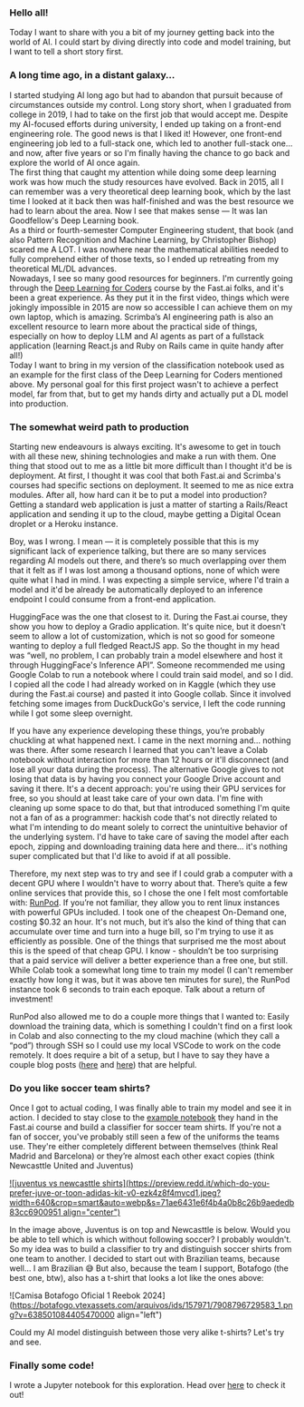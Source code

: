 ### **Hello all!**

Today I want to share with you a bit of my journey getting back into the world of AI. I could start by diving directly into code and model training, but I want to tell a short story first.

### A long time ago, in a distant galaxy…

I started studying AI long ago but had to abandon that pursuit because of circumstances outside my control. Long story short, when I graduated from college in 2019, I had to take on the first job that would accept me. Despite my AI-focused efforts during university, I ended up taking on a front-end engineering role. The good news is that I liked it! However, one front-end engineering job led to a full-stack one, which led to another full-stack one… and now, after five years or so I'm finally having the chance to go back and explore the world of AI once again.  
The first thing that caught my attention while doing some deep learning work was how much the study resources have evolved. Back in 2015, all I can remember was a very theoretical deep learning book, which by the last time I looked at it back then was half-finished and was the best resource we had to learn about the area. Now I see that makes sense — It was Ian Goodfellow's Deep Learning book.  
As a third or fourth-semester Computer Engineering student, that book (and also Pattern Recognition and Machine Learning, by Christopher Bishop) scared me A LOT. I was nowhere near the mathematical abilities needed to fully comprehend either of those texts, so I ended up retreating from my theoretical ML/DL advances.  
Nowadays, I see so many good resources for beginners. I'm currently going through the [Deep Learning for Coders](https://course.fast.ai) course by the Fast.ai folks, and it's been a great experience. As they put it in the first video, things which were jokingly impossible in 2015 are now so accessible I can achieve them on my own laptop, which is amazing. Scrimba’s AI engineering path is also an excellent resource to learn more about the practical side of things, especially on how to deploy LLM and AI agents as part of a fullstack application (learning React.js and Ruby on Rails came in quite handy after all!)  
Today I want to bring in my version of the classification notebook used as an example for the first class of the Deep Learning for Coders mentioned above. My personal goal for this first project wasn't to achieve a perfect model, far from that, but to get my hands dirty and actually put a DL model into production.

### The somewhat weird path to production

Starting new endeavours is always exciting. It's awesome to get in touch with all these new, shining technologies and make a run with them. One thing that stood out to me as a little bit more difficult than I thought it'd be is deployment. At first, I thought it was cool that both Fast.ai and Scrimba's courses had specific sections on deployment. It seemed to me as nice extra modules. After all, how hard can it be to put a model into production? Getting a standard web application is just a matter of starting a Rails/React application and sending it up to the cloud, maybe getting a Digital Ocean droplet or a Heroku instance.

Boy, was I wrong. I mean — it is completely possible that this is my significant lack of experience talking, but there are so many services regarding AI models out there, and there’s so much overlapping over them that it felt as if I was lost among a thousand options, none of which were quite what I had in mind. I was expecting a simple service, where I'd train a model and it'd be already be automatically deployed to an inference endpoint I could consume from a front-end application.

HuggingFace was the one that closest to it. During the Fast.ai course, they show you how to deploy a Gradio application. It's quite nice, but it doesn't seem to allow a lot of customization, which is not so good for someone wanting to deploy a full fledged ReactJS app. So the thought in my head was “well, no problem, I can probably train a model elsewhere and host it through HuggingFace's Inference API”. Someone recommended me using Google Colab to run a notebook where I could train said model, and so I did. I copied all the code I had already worked on in Kaggle (which they use during the Fast.ai course) and pasted it into Google collab. Since it involved fetching some images from DuckDuckGo's service, I left the code running while I got some sleep overnight.

If you have any experience developing these things, you’re probably chuckling at what happened next. I came in the next morning and… nothing was there. After some research I learned that you can't leave a Colab notebook without interaction for more than 12 hours or it'll disconnect (and lose all your data during the process). The alternative Google gives to not losing that data is by having you connect your Google Drive account and saving it there. It's a decent approach: you're using their GPU services for free, so you should at least take care of your own data. I'm fine with cleaning up some space to do that, but that introduced something I'm quite not a fan of as a programmer: hackish code that's not directly related to what I'm intending to do meant solely to correct the unintuitive behavior of the underlying system. I'd have to take care of saving the model after each epoch, zipping and downloading training data here and there… it's nothing super complicated but that I'd like to avoid if at all possible.

Therefore, my next step was to try and see if I could grab a computer with a decent GPU where I wouldn't have to worry about that. There’s quite a few online services that provide this, so I chose the one I felt most comfortable with: [RunPod](https://runpod.io). If you’re not familiar, they allow you to rent linux instances with powerful GPUs included. I took one of the cheapest On-Demand one, costing $0.32 an hour. It's not much, but it’s also the kind of thing that can accumulate over time and turn into a huge bill, so I'm trying to use it as efficiently as possible. One of the things that surprised me the most about this is the speed of that cheap GPU. I know - shouldn’t be too surprising that a paid service will deliver a better experience than a free one, but still. While Colab took a somewhat long time to train my model (I can't remember exactly how long it was, but it was above ten minutes for sure), the RunPod instance took 6 seconds to train each epoque. Talk about a return of investment!

RunPod also allowed me to do a couple more things that I wanted to: Easily download the training data, which is something I couldn't find on a first look in Colab and also connecting to the my cloud machine (which they call a “pod”) through SSH so I could use my local VSCode to work on the code remotely. It does require a bit of a setup, but I have to say they have a couple blog posts ([here](https://blog.runpod.io/how-to-achieve-true-ssh-on-runpod/) and [here](https://blog.runpod.io/accessing-a-runpod-pod-via-ssh-username-password/)) that are helpful.

### Do you like soccer team shirts?

Once I got to actual coding, I was finally able to train my model and see it in action. I decided to stay close to the [example notebook](https://www.kaggle.com/code/jhoward/is-it-a-bird-creating-a-model-from-your-own-data) they hand in the Fast.ai course and build a classifier for soccer team shirts. If you're not a fan of soccer, you've probably still seen a few of the uniforms the teams use. They're either completely different between themselves (think Real Madrid and Barcelona) or they’re almost each other exact copies (think Newcasttle United and Juventus)

[![juventus vs newcasttle shirts](https://preview.redd.it/which-do-you-prefer-juve-or-toon-adidas-kit-v0-ezk4z8f4mvcd1.jpeg?width=640&crop=smart&auto=webp&s=71ae6431e6f4b4a0b8c26b9aededb83cc6900951 align="center")](https://www.reddit.com/r/NUFC/comments/1e4nnit/which_do_you_prefer_juve_or_toon_adidas_kit/)

In the image above, Juventus is on top and Newcasttle is below. Would you be able to tell which is which without following soccer? I probably wouldn't. So my idea was to build a classifier to try and distinguish soccer shirts from one team to another. I decided to start out with Brazilian teams, because well… I am Brazilian 😅 But also, because the team I support, Botafogo (the best one, btw), also has a t-shirt that looks a lot like the ones above:

![Camisa Botafogo Oficial 1 Reebok 2024](https://botafogo.vtexassets.com/arquivos/ids/157971/7908796729583_1.png?v=638501084405470000 align="left")

Could my AI model distinguish between those very alike t-shirts? Let's try and see.

### Finally some code!

I wrote a Jupyter notebook for this exploration. Head over [here](https://github.com/teogenesmoura/soccer_team_classifier/blob/main/soccer_notebook_final.ipynb) to check it out!